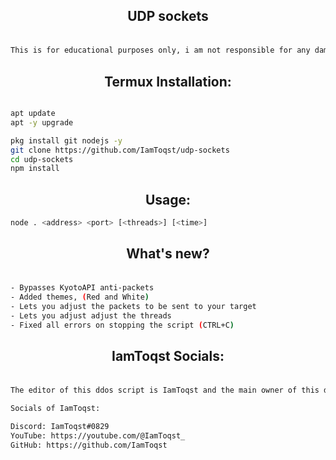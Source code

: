 <div align="center">
    <h2><p>UDP sockets</p></h1>
</div>

```bash

This is for educational purposes only, i am not responsible for any damage you cause, use it at your own risk!

```

<div align="center">
    <h2> <b>Termux Installation:</b> </h1>
</div>

```bash

apt update
apt -y upgrade 

pkg install git nodejs -y
git clone https://github.com/IamToqst/udp-sockets
cd udp-sockets
npm install

```

<div align="center">
    <h2> <b>Usage:</b> </h1>
</div>

```bash
node . <address> <port> [<threads>] [<time>]
```
<div align="center">
    <h2><p>What's new?</p></h1>
</div>

```bash

- Bypasses KyotoAPI anti-packets
- Added themes, (Red and White)
- Lets you adjust the packets to be sent to your target
- Lets you adjust adjust the threads
- Fixed all errors on stopping the script (CTRL+C)
```
<div align="center">
    <h2><p>IamToqst Socials:</p></h1>
</div>

```bash

The editor of this ddos script is IamToqst and the main owner of this ddos script is LearXD.

Socials of IamToqst:

Discord: IamToqst#0829
YouTube: https://youtube.com/@IamToqst_
GitHub: https://github.com/IamToqst
```
